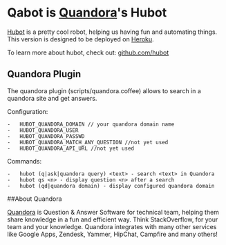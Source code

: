 # Qabot is [Quandora][quandora]'s Hubot

[Hubot][hubot] is a pretty cool robot, helping us having fun and automating things.
This version is designed to be deployed on [Heroku][heroku].

To learn more about hubot, check out: [github.com/hubot][hubot]

[heroku]: http://www.heroku.com
[hubot]: http://github.com/hubot

## Quandora Plugin

The quandora plugin (scripts/quandora.coffee) allows to search in a quandora site and get answers.

Configuration:
```
-   HUBOT_QUANDORA_DOMAIN // your quandora domain name
-   HUBOT_QUANDORA_USER
-   HUBOT_QUANDORA_PASSWD
-   HUBOT_QUANDORA_MATCH_ANY_QUESTION //not yet used
-   HUBOT_QUANDORA_API_URL //not yet used
```

Commands:
```
-   hubot (q|ask|quandora query) <text> - search <text> in Quandora
-   hubot qs <n> - display question <n> after a search
-   hubot (qd|quandora domain) - display configured quandora domain
```

##About Quandora

[Quandora][quandora] is Question & Answer Software for technical team, helping them share knowledge in a fun and efficient way. Think StackOverflow, for your team and your knowledge.
Quandora integrates with many other services like Google Apps, Zendesk, Yammer, HipChat, Campfire and many others!

[quandora]: http://www.quandora.com